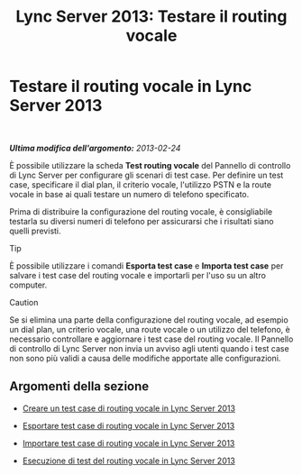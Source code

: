 ﻿---
title: 'Lync Server 2013: Testare il routing vocale'
TOCTitle: Testare il routing vocale
ms:assetid: d3aae909-fef6-440f-b144-0b62dc82bf5d
ms:mtpsurl: https://technet.microsoft.com/it-it/library/Gg398915(v=OCS.15)
ms:contentKeyID: 49302086
ms.date: 08/24/2015
mtps_version: v=OCS.15
ms.translationtype: HT
---

# Testare il routing vocale in Lync Server 2013

 

_**Ultima modifica dell'argomento:** 2013-02-24_

È possibile utilizzare la scheda **Test routing vocale** del Pannello di controllo di Lync Server per configurare gli scenari di test case. Per definire un test case, specificare il dial plan, il criterio vocale, l'utilizzo PSTN e la route vocale in base ai quali testare un numero di telefono specificato.

Prima di distribuire la configurazione del routing vocale, è consigliabile testarla su diversi numeri di telefono per assicurarsi che i risultati siano quelli previsti.

> [!TIP]  
> È possibile utilizzare i comandi <strong>Esporta test case</strong> e <strong>Importa test case</strong> per salvare i test case del routing vocale e importarli per l'uso su un altro computer.

> [!CAUTION]  
> Se si elimina una parte della configurazione del routing vocale, ad esempio un dial plan, un criterio vocale, una route vocale o un utilizzo del telefono, è necessario controllare e aggiornare i test case del routing vocale. Il Pannello di controllo di Lync Server non invia un avviso agli utenti quando i test case non sono più validi a causa delle modifiche apportate alle configurazioni.

## Argomenti della sezione

  - [Creare un test case di routing vocale in Lync Server 2013](lync-server-2013-create-a-voice-routing-test-case.md)

  - [Esportare test case di routing vocale in Lync Server 2013](lync-server-2013-export-voice-routing-test-cases.md)

  - [Importare test case di routing vocale in Lync Server 2013](lync-server-2013-import-voice-routing-test-cases.md)

  - [Esecuzione di test del routing vocale in Lync Server 2013](lync-server-2013-running-voice-routing-tests.md)

